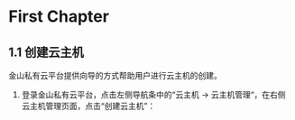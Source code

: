 # First Chapter


## 1.1 创建云主机 

金山私有云平台提供向导的方式帮助用户进行云主机的创建。

1. 登录金山私有云平台，点击左侧导航条中的“云主机 -> 云主机管理“，在右侧云主机管理页面，点击“创建云主机”：

